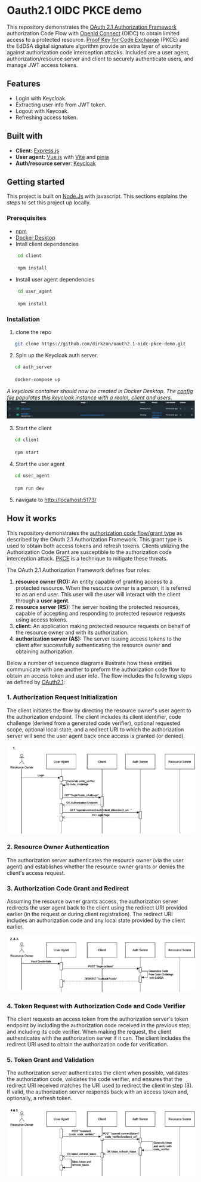 # Oauth2.1 OIDC PKCE demo

This repository demonstrates the [OAuth 2.1 Authorization Framework](https://datatracker.ietf.org/doc/html/draft-ietf-oauth-v2-1-11) authorization Code Flow with [OpenId Connect](openid.net) (OIDC) to obtain limited access to a protected resource. [Proof Key for Code Exchange](https://datatracker.ietf.org/doc/html/rfc7636) (PKCE) and the EdDSA digital signature algorithm provide an extra layer of security against authorization code interception attacks. Included are a user agent, authorization/resource server and client to securely authenticate users, and manage JWT access tokens.

## Features
- Login with Keycloak.
- Extracting user info from JWT token.
- Logout with Keycoak.
- Refreshing access token.

## Built with
- **Client:** [Express.js](expressjs.com)
- **User agent:** [Vue.js](vuejs.org) with [Vite](vite.dev) and [pinia](pinia.vuejs.org)
- **Auth/resource server**: [Keycloak](keycloak.org)

## Getting started
This project is built on [Node.Js](nodejs.org) with javascript. This sections explains the steps to set this project up locally.

### Prerequisites
- [npm](npmjs.com)
- [Docker Desktop](docker.com/products/docker-desktop/)
- Intall client dependencies 
```sh
    cd client

    npm install
```
- Install user agent dependencies 
```sh
    cd user_agent

    npm install
```

### Installation
1. clone the repo
```sh
   git clone https://github.com/dirkzon/oauth2.1-oidc-pkce-demo.git
```

2. Spin up the Keycloak auth server.
```sh
   cd auth_server

   docker-compose up
```
_A keycloak container should now be created in Docker Desktop. The [config file](./auth_server/realm-config.json) populates this keycloak instance with a realm, client and users._
!['docker desktop keycloak container'](./examples/keycloak_container.PNG)

3. Start the client
```sh
   cd client

   npm start
```

4. Start the user agent
```sh
   cd user_agent

   npm run dev
```

5. navigate to [http://localhost:5173/](http://localhost:5173/)

## How it works
This repository demonstrates the [authorization code flow/grant type](https://datatracker.ietf.org/doc/html/draft-ietf-oauth-v2-1-11#name-authorization-code-grant) as described by the OAuth 2.1 Authorization Framework. 
This grant type is used to obtain both access tokens and refresh tokens. Clients utilizing the Authorization Code Grant are susceptible to the authorization code interception attack. 
[PKCE](https://datatracker.ietf.org/doc/html/rfc7636) is a  technique to mitigate these threats.

The OAuth 2.1 Authorization Framework defines four roles:
1. **resource owner (RO):** An entity capable of granting access to a protected resource. When the resource owner is a person, it is referred to as an end user. This user will the user will interact with the client through a **user agent**.
2. **resource server (RS):** The server hosting the protected resources, capable of accepting and responding to protected resource requests using access tokens.
3. **client:** An application making protected resource requests on behalf of the resource owner and with its authorization.
4. **authorization server (AS):** The server issuing access tokens to the client after successfully authenticating the resource owner and obtaining authorization.

Below a number of sequence diagrams illustrate how these entities communicate with one another to preform the authorization code flow to obtain an access token and user info.
The flow includes the following steps as defined by [OAuth2.1](https://datatracker.ietf.org/doc/html/draft-ietf-oauth-v2-1-11#section-4.1-5):

### 1. Authorization Request Initialization
The client initiates the flow by directing the resource owner's user agent to the authorization endpoint. The client includes its client identifier, code challenge (derived from a generated code verifier), optional requested scope, optional local state, and a redirect URI to which the authorization server will send the user agent back once access is granted (or denied).

![authorization code flow step 1](./examples/AuthFlow_step1.drawio.png)

 ### 2. Resource Owner Authentication
The authorization server authenticates the resource owner (via the user agent) and establishes whether the resource owner grants or denies the client's access request.

### 3. Authorization Code Grant and Redirect
Assuming the resource owner grants access, the authorization server redirects the user agent back to the client using the redirect URI provided earlier (in the request or during client registration). The redirect URI includes an authorization code and any local state provided by the client earlier.

![authorization code flow step 2 & 3](./examples/AuthFlow_step2-3.drawio.png)

 ### 4. Token Request with Authorization Code and Code Verifier
The client requests an access token from the authorization server's token endpoint by including the authorization code received in the previous step, and including its code verifier. When making the request, the client authenticates with the authorization server if it can. The client includes the redirect URI used to obtain the authorization code for verification.

 ### 5. Token Grant and Validation
The authorization server authenticates the client when possible, validates the authorization code, validates the code verifier, and ensures that the redirect URI received matches the URI used to redirect the client in step (3). If valid, the authorization server responds back with an access token and, optionally, a refresh token.

![authorization code flow step 4 & 5](./examples/AuthFlow_step4-5.drawio.png)
